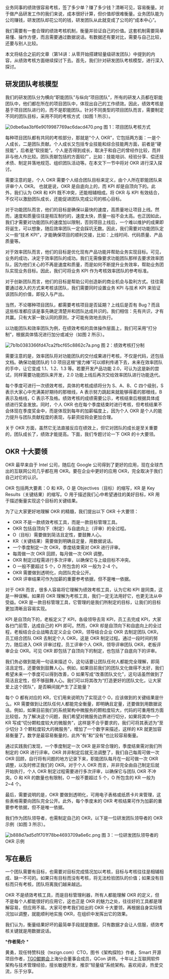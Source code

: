 业务同事的绩效很容易考核，签了多少单？赚了多少钱？清晰可见，容易衡量。对于做产品研发工作的我们来说，成本很好计算，但价值却很难衡量。业务团队能为公司赚钱，研发团队却花公司的钱，研发团队从此就变成了公司的“成本中心”。

我们需要有一套合理的绩效考核机制，衡量并验证自己的价值。这套机制需要简单易懂、操作方便，而且需要通过数据说话。有数据还有要对比，需要与自己比较，还要与别人比较。

本文将结合之前的文章（第14讲：从零开始搭建轻量级研发团队）中提到的内容，从绩效考核方面继续探讨下去。首先，我们针对研发团队考核模型，进行深入探讨。

## 研发团队考核模型

我们的研发团队分为横向“职能团队”与纵向“项目团队”，所有的研发人员都在职能团队中，他们都在所在的项目团队中，体现出自己的工作绩效。因此，绩效考核是基于项目团队进行的，而不是职能团队。针对不同类型的项目团队而言，需要制定不同的团队目标，采用不同的考核方式（如图 1 所示）。

![0dbe6aa3bf6e9019987769ac6dacd470.png][]
图 1：项目团队考核方式

每种项目团队都有共同的考核部分，那就是“个人 OKR”，它包括两方面：一是个人成长，二是团队贡献。个人成长又包括专业技能和综合技能两方面，前者是“硬技能”，后者是“软技能”。个人是否得到成长，取决于和自己的曾经作比较，而并非与他人作比较。团队贡献包括的方面较广，比如：技能培训、经验分享、偿还技术债、制定并落地规范、组织团队活动等。在本文下一节中将对 OKR 进行深入探讨。

需要注意的是，个人 OKR 需要个人结合团队目标来定义，由个人所在职能团队来评审个人 OKR。 也就是说，OKR 是自底向上的，而 KPI 却是自顶向下的。此外，我们认为 OKR 和 KPI 既不冲突，还能相辅相成。将 OKR 与 KPI 有效结合，不仅可以激励团队成长，还能促进团队完成公司的核心目标。

对于功能团队而言，他们的目标是确保以最快的速度，高质量地让项目上线。然而，速度和质量往往是相互制约的，速度太快，质量一般不会太高。也正因如此，我们才需要对功能团队的速度加以限制，否则项目上线后，一个难以维护的成果即将诞生，可以想象，随后效率团队一定会踩坑无数。因此，我们需要对功能团队定义一些“技术 KPI”，才能确保项目的顺利交接，比如：上线时间、代码质量、产品质量等。

对于效率团队而言，他们的目标是优化现有产品功能并帮助业务实现目标。可见，业务的成功，决定于效率团队的成功。我们无需像要求功能团队那样去要求效率团队，因为他们关心的不再是速度和质量，而是如何不断提升业务效率，帮助业务团队实现业务目标。因此，我们可将业务 KPI 作为考核效率团队的参考标准。

对于创新团队而言，他们的目标是帮助公司创造新的商业机会与盈利方式。往往需要通过收入的方式来考核该团队，我们需要同时设置业务 KPI 与技术 KPI 来验证该团队的价值，即投入与产出。

当然，不论哪种项目团队，都需要考核项目是否延期？上线后是否有 Bug？而且这些标准都应该是事先确定清楚并和团队达成共识的。我们相信：先有共识，才有共赢。只有大家一致认同的原则，才可能有效地去执行。

以功能团队和效率团队为例，在绩效考核的具体操作层面上，我们可采用“打分制”，根据具体情况进行加分或减分（如图 2 所示）。

![7b1b0383366fd47ca2fbcf65c8862c7a.png][]
图 2：绩效考核打分制

需要注意的是，效率团队将对功能团队的交付成果进行考核，不仅是代码，还包括文档。确保功能团队的 1.0 项目这根“接力棒”可以顺利传递下去，未来在效率团队的手中，让它变成 1.1、1.2、1.3 等。若要开发产品功能 2.0，可认为这是新的尝试，同样需要功能团队来开发，2.0 功能上线后再次交给效率团队进行功能迭代。

每个季度可进行一次绩效考核，具体的考核成绩将分为 S、A、B、C 四个级别，S 表示大家心中充满美好期待的那根线，A 表示努力跳起来就能够得着的那根线，B 表示及格线，C 表示不及格。绩效考核的成绩需要公示，考核结束后根据具体成绩进行奖金发放。同时，个人 OKR 也在每个季度结束时进行考核，但考核结果不会体现在季度奖金中，而是体现到每年的加薪幅度上，因为个人 OKR 是个人的能力提升与团队贡献程度的表现，与薪资挂钩会更加合理。

关于 OKR 方面，虽然它无法直接反应在绩效上，但它对团队的成长是至关重要的，团队成长了，绩效才能提高。下面，我们专题讨论一下 OKR 的十大要领。

## OKR 十大要领

OKR 最早来自于 Intel 公司，随后在 Google 公司得到了更好的应用，现在全球杰出的互联网公司几乎都在用 OKR。要在企业中更好的应用 OKR，完全取决于我们自己对它的认识。

OKR 包括两大要素：O 和 KR，O 是 Objectives（目标）的缩写，KR 是 Key Results（关键结果）的缩写。O 用于描述我们心中希望通往的美好目标，KR 用于描述衡量实现这个目标的关键结果。

为了让大家更好地理解 OKR 的精髓，我们提出以下 OKR 十大要领：

 *  OKR 不是一款绩效考核工具，而是一款目标管理工具。
 *  OKR 包括自顶向下（制定）与自底向上（评审）的全过程。
 *  O（目标）需要做到简洁且定性，要鼓舞人心。
 *  KR（关键结果）需要做到明确且定量，用数据说话。
 *  一个季度制定一次 OKR，季度结束需对 OKR 进行评审。
 *  每周做一次 OKR 回顾，每月做一次 OKR 调整。
 *  OKR 制定过程需进行多次评审，以确保它与上级目标不冲突。
 *  O 一般不要超过 5 个，O 所包含的 KR 一般为 2-4 个。
 *  OKR 需要做到透明化，向团队完全公开。
 *  OKR 评审结果可作为加薪的重要参考依据，但不是唯一依据。

对于 OKR 而言，很多人容易将它理解为绩效考核工具，认为它和 KPI 是同类，这是一种误解。如果将 OKR 理解为考核工具，我们一定无法用好它，也更无法从中受益。OKR 是一款目标管理工具，它管理的是我们所制定的目标，让我们的目标更加清晰且容易实现。

KPI 是自顶向下的，老板定义了 KPI，各级领导去背 KPI，员工去完成 KPI，大家各扫门前雪，达成自己的 KPI 即可。然而，OKR 却是自顶向下和自底向上的全过程，老板结合企业战略去定义企业 OKR，领导结合企业 OKR 去制定团队 OKR，员工结合团队 OKR 去制定个人 OKR，这是 OKR 制定过程。通过一段时间的努力，随后进入 OKR 评审过程，员工评审个人 OKR，领导评审团队 OKR，老板评审企业 OKR。可见 OKR 即包括了自顶向下的制定，也包括了自底向下的评审。

我们务必做到能用一句话来描述 O，这句话要让团队任何人都能完全理解，即简洁且定性，还要做到鼓舞人心。例如，如果目前我们的团队文化做得不太好，我们希望未来一个季度可以得到改善，O 如果写成“改善团队文化”，这句话虽然做到了简洁且定性，但不够鼓舞人心。我们可以将其改为“打造更好的团队文化，让大家爱上这个团队”，是否瞬间就产生了正能量？

每个 O 都有对应的 KR，它们用来说明为了实现这个 O，应该做到的关键结果是什么。KR 需要做到让团队任何人都能完全衡量，即明确且定量，还要做到用数据说话。例如，如果目前我们的系统架构中微服务的颗粒度较大，代码的可重用性方面比较低，为了解决这个问题，我们希望对微服务边界进行切分，如果将其中一个 KR 写成“切分颗粒度较大的微服务”，这样是不合乎要求的，我们可将其表述为“至少切分 3 个颗粒度较大的微服务”，增加了一个数字来描述，这样的 KR 就更加容易衡量了。数字是最容易衡量的，此外“有”和“没有”也比较容易衡量。

通过实践我们发现，一个季度制定一次 OKR 是非常合理的，季度结束需对我们所制定的 OKR 进行评审。OKR 并非制定后就无法调整了，我们自己每周可做一次 OKR 回顾，自行将有问题的地方记录下来，职能团队每月在一起可做一次 OKR 调整，以及时修正我们的 OKR。对于个人 OKR 而言，并非完全由自己制定后就开始执行，个人 OKR 制定过程需要进行多次评审，以确保它与团队 OKR 不冲突。O 和 KR 的数量也有限制，O 一般不要超过 5 个，O 所包含的 KR 一般为 2~4 个。

最后，需要说明的是，OKR 要做到透明化，可用电子表格或纸质卡片来管理，这些表格需要向团队完全公开。此外，每个季度末的 OKR 考核结果可作为加薪的重要参考依据，但不是唯一依据。

我们作为团队领导者，也需制定自己的 OKR，以下是一位研发团队领导者的 OKR 示例（如图 3 所示）。

![b888d7ad5d1f701f78be4693709a6e6c.png][]
图 3：一位研发团队领导者的 OKR 示例

## 写在最后

一个团队需要有目标，也需要对目标完成情况加以考核，目标与考核往往是相辅相成、缺一不可的。如果只有目标而没有考核，将无法检验团队的价值；如果没有目标而只有考核，团队将离我们越来越远。

OKR 不是绩效考核工具，而是目标管理利器，所有人都能理解 OKR 的定义，但不是每个人都能很好的应用它，这也正是 OKR 的魅力之处，往往好的工具都是理解容易，但应用不易。大家可参考我们给出的 OKR 十大要领，再根据自身实际情况加以调整，就能顺利地实施 OKR，在组织中发挥出它的效果。

我们认为，衡量结果好坏的最简单手段就是数据，只有数据才会让人信服，绩效考核关键就是用数据说话。

***作者简介** *

黄勇，现任特赞科技（tezign.com）CTO，图书《架构探险》作者，Smart 开源项目作者，[TGO鲲鹏会][TGO]上海分会董事会成员，QCon 讲师。十年以上互联网软件架构与技术管理经验，擅长敏捷开发，推崇“轻量级”系统架构。喜欢阅读，热爱交流，乐于分享。


[0dbe6aa3bf6e9019987769ac6dacd470.png]: https://static001.geekbang.org/resource/image/0d/70/0dbe6aa3bf6e9019987769ac6dacd470.png
[7b1b0383366fd47ca2fbcf65c8862c7a.png]: https://static001.geekbang.org/resource/image/7b/7a/7b1b0383366fd47ca2fbcf65c8862c7a.png
[b888d7ad5d1f701f78be4693709a6e6c.png]: https://static001.geekbang.org/resource/image/b8/6c/b888d7ad5d1f701f78be4693709a6e6c.png
[TGO]: http://tgo.geekbang.org

